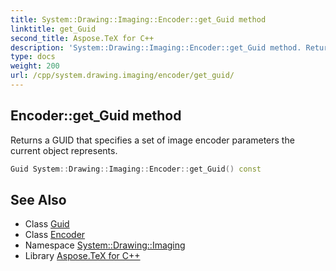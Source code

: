 ```yaml
---
title: System::Drawing::Imaging::Encoder::get_Guid method
linktitle: get_Guid
second_title: Aspose.TeX for C++
description: 'System::Drawing::Imaging::Encoder::get_Guid method. Returns a GUID that specifies a set of image encoder parameters the current object represents in C++.'
type: docs
weight: 200
url: /cpp/system.drawing.imaging/encoder/get_guid/
---
```

## Encoder::get_Guid method


Returns a GUID that specifies a set of image encoder parameters the current object represents.

```cpp
Guid System::Drawing::Imaging::Encoder::get_Guid() const
```

## See Also

* Class [Guid](../../../system/guid/)
* Class [Encoder](../)
* Namespace [System::Drawing::Imaging](../../)
* Library [Aspose.TeX for C++](../../../)
